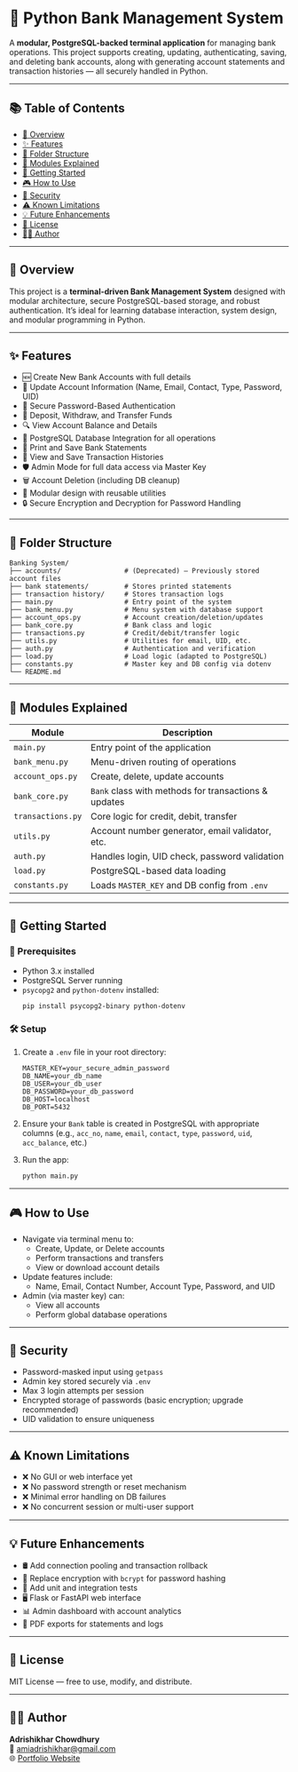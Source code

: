 # 🏦 Python Bank Management System

A **modular, PostgreSQL-backed terminal application** for managing bank operations. This project supports creating, updating, authenticating, saving, and deleting bank accounts, along with generating account statements and transaction histories — all securely handled in Python.

---

## 📚 Table of Contents

- [📌 Overview](#overview)
- [✨ Features](#features)
- [🧱 Folder Structure](#folder-structure)
- [🧩 Modules Explained](#modules-explained)
- [🚀 Getting Started](#getting-started)
- [🎮 How to Use](#how-to-use)
- [🔐 Security](#security)
- [⚠️ Known Limitations](#known-limitations)
- [💡 Future Enhancements](#future-enhancements)
- [📜 License](#license)
- [👨‍💻 Author](#author)

---

## 📌 Overview

This project is a **terminal-driven Bank Management System** designed with modular architecture, secure PostgreSQL-based storage, and robust authentication. It’s ideal for learning database interaction, system design, and modular programming in Python.

---

## ✨ Features

- 🆕 Create New Bank Accounts with full details
- 📝 Update Account Information (Name, Email, Contact, Type, Password, UID)
- 🔐 Secure Password-Based Authentication
- 🔁 Deposit, Withdraw, and Transfer Funds
- 🔍 View Account Balance and Details
- 💾 PostgreSQL Database Integration for all operations
- 📑 Print and Save Bank Statements
- 🧾 View and Save Transaction Histories
- 🛡️ Admin Mode for full data access via Master Key
- 🗑️ Account Deletion (including DB cleanup)
- 🔄 Modular design with reusable utilities
- 🔒 Secure Encryption and Decryption for Password Handling

---

## 🧱 Folder Structure

```
Banking System/
├── accounts/                # (Deprecated) – Previously stored account files
├── bank statements/         # Stores printed statements
├── transaction history/     # Stores transaction logs
├── main.py                  # Entry point of the system
├── bank_menu.py             # Menu system with database support
├── account_ops.py           # Account creation/deletion/updates
├── bank_core.py             # Bank class and logic
├── transactions.py          # Credit/debit/transfer logic
├── utils.py                 # Utilities for email, UID, etc.
├── auth.py                  # Authentication and verification
├── load.py                  # Load logic (adapted to PostgreSQL)
├── constants.py             # Master key and DB config via dotenv
└── README.md
```

---

## 🧩 Modules Explained

| Module           | Description                                              |
|------------------|----------------------------------------------------------|
| `main.py`        | Entry point of the application                           |
| `bank_menu.py`   | Menu-driven routing of operations                        |
| `account_ops.py` | Create, delete, update accounts                          |
| `bank_core.py`   | `Bank` class with methods for transactions & updates     |
| `transactions.py`| Core logic for credit, debit, transfer                   |
| `utils.py`       | Account number generator, email validator, etc.          |
| `auth.py`        | Handles login, UID check, password validation            |
| `load.py`        | PostgreSQL-based data loading                            |
| `constants.py`   | Loads `MASTER_KEY` and DB config from `.env`             |

---

## 🚀 Getting Started

### 🔧 Prerequisites

- Python 3.x installed
- PostgreSQL Server running
- `psycopg2` and `python-dotenv` installed:
  ```bash
  pip install psycopg2-binary python-dotenv
  ```

### 🛠️ Setup

1. Create a `.env` file in your root directory:

   ```env
   MASTER_KEY=your_secure_admin_password
   DB_NAME=your_db_name
   DB_USER=your_db_user
   DB_PASSWORD=your_db_password
   DB_HOST=localhost
   DB_PORT=5432
   ```

2. Ensure your `Bank` table is created in PostgreSQL with appropriate columns (e.g., `acc_no`, `name`, `email`, `contact`, `type`, `password`, `uid`, `acc_balance`, etc.)

3. Run the app:

   ```bash
   python main.py
   ```

---

## 🎮 How to Use

- Navigate via terminal menu to:
  - Create, Update, or Delete accounts
  - Perform transactions and transfers
  - View or download account details
- Update features include:
  - Name, Email, Contact Number, Account Type, Password, and UID
- Admin (via master key) can:
  - View all accounts
  - Perform global database operations

---

## 🔐 Security

- Password-masked input using `getpass`
- Admin key stored securely via `.env`
- Max 3 login attempts per session
- Encrypted storage of passwords (basic encryption; upgrade recommended)
- UID validation to ensure uniqueness

---

## ⚠️ Known Limitations

- ❌ No GUI or web interface yet
- ❌ No password strength or reset mechanism
- ❌ Minimal error handling on DB failures
- ❌ No concurrent session or multi-user support

---

## 💡 Future Enhancements

- 🛢️ Add connection pooling and transaction rollback
- 🔐 Replace encryption with `bcrypt` for password hashing
- 🧪 Add unit and integration tests
- 🖥️ Flask or FastAPI web interface
- 📊 Admin dashboard with account analytics
- 📄 PDF exports for statements and logs

---

## 📜 License

MIT License — free to use, modify, and distribute.

---

## 👨‍💻 Author

**Adrishikhar Chowdhury**  
📧 amiadrishikhar@gmail.com  
🌐 [Portfolio Website](https://adrishikharchowdhury.glitch.me)
